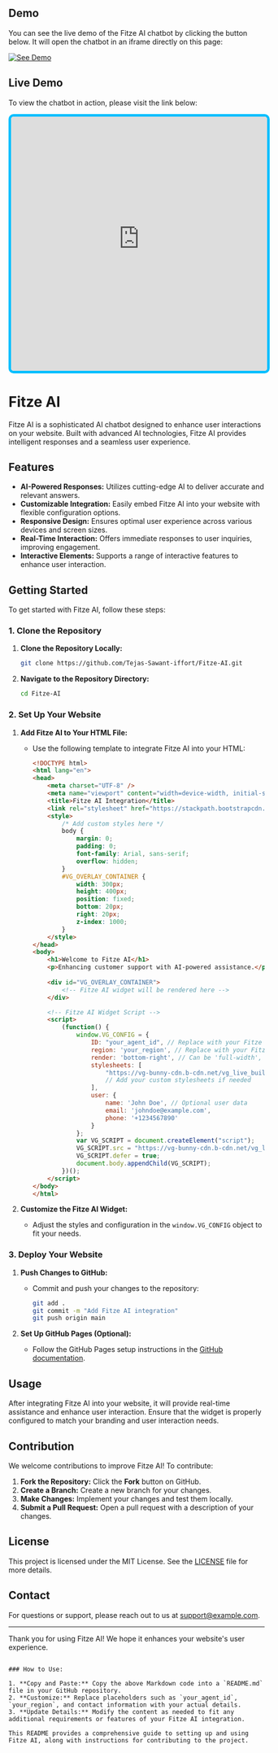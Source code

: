 ## Demo

You can see the live demo of the Fitze AI chatbot by clicking the button below. It will open the chatbot in an iframe directly on this page:

[![See Demo](https://img.shields.io/badge/See_Demo-Click_here-blue)](https://tejas-sawant-iffort.github.io/Fitze-AI/)

## Live Demo




To view the chatbot in action, please visit the link below:

 <iframe
    src="https://tejas-sawant-iffort.github.io/Fitze-AI/"
    style="width: 100%; height: 500px; border: 5px solid #00bfff; border-radius: 10px;"
    frameborder="0">
 </iframe> 
 
# Fitze AI

Fitze AI is a sophisticated AI chatbot designed to enhance user interactions on your website. Built with advanced AI technologies, Fitze AI provides intelligent responses and a seamless user experience.

## Features

- **AI-Powered Responses:** Utilizes cutting-edge AI to deliver accurate and relevant answers.
- **Customizable Integration:** Easily embed Fitze AI into your website with flexible configuration options.
- **Responsive Design:** Ensures optimal user experience across various devices and screen sizes.
- **Real-Time Interaction:** Offers immediate responses to user inquiries, improving engagement.
- **Interactive Elements:** Supports a range of interactive features to enhance user interaction.

## Getting Started

To get started with Fitze AI, follow these steps:

### 1. Clone the Repository

1. **Clone the Repository Locally:**
   ```bash
   git clone https://github.com/Tejas-Sawant-iffort/Fitze-AI.git
   ```
2. **Navigate to the Repository Directory:**
   ```bash
   cd Fitze-AI
   ```

### 2. Set Up Your Website

1. **Add Fitze AI to Your HTML File:**
   - Use the following template to integrate Fitze AI into your HTML:
     ```html
     <!DOCTYPE html>
     <html lang="en">
     <head>
         <meta charset="UTF-8" />
         <meta name="viewport" content="width=device-width, initial-scale=1.0" />
         <title>Fitze AI Integration</title>
         <link rel="stylesheet" href="https://stackpath.bootstrapcdn.com/bootstrap/4.5.2/css/bootstrap.min.css">
         <style>
             /* Add custom styles here */
             body {
                 margin: 0;
                 padding: 0;
                 font-family: Arial, sans-serif;
                 overflow: hidden;
             }
             #VG_OVERLAY_CONTAINER {
                 width: 300px;
                 height: 400px;
                 position: fixed;
                 bottom: 20px;
                 right: 20px;
                 z-index: 1000;
             }
         </style>
     </head>
     <body>
         <h1>Welcome to Fitze AI</h1>
         <p>Enhancing customer support with AI-powered assistance.</p>
         
         <div id="VG_OVERLAY_CONTAINER">
             <!-- Fitze AI widget will be rendered here -->
         </div>

         <!-- Fitze AI Widget Script -->
         <script>
             (function() {
                 window.VG_CONFIG = {
                     ID: "your_agent_id", // Replace with your Fitze AI agent ID
                     region: 'your_region', // Replace with your Fitze AI account region
                     render: 'bottom-right', // Can be 'full-width', 'bottom-left', or 'bottom-right'
                     stylesheets: [
                         "https://vg-bunny-cdn.b-cdn.net/vg_live_build/styles.css",
                         // Add your custom stylesheets if needed
                     ],
                     user: {
                         name: 'John Doe', // Optional user data
                         email: 'johndoe@example.com',
                         phone: '+1234567890'
                     }
                 };
                 var VG_SCRIPT = document.createElement("script");
                 VG_SCRIPT.src = "https://vg-bunny-cdn.b-cdn.net/vg_live_build/vg_bundle.js";
                 VG_SCRIPT.defer = true;
                 document.body.appendChild(VG_SCRIPT);
             })();
         </script>
     </body>
     </html>
     ```

2. **Customize the Fitze AI Widget:**
   - Adjust the styles and configuration in the `window.VG_CONFIG` object to fit your needs.

### 3. Deploy Your Website

1. **Push Changes to GitHub:**
   - Commit and push your changes to the repository:
     ```bash
     git add .
     git commit -m "Add Fitze AI integration"
     git push origin main
     ```

2. **Set Up GitHub Pages (Optional):**
   - Follow the GitHub Pages setup instructions in the [GitHub documentation](https://docs.github.com/en/pages/getting-started-with-github-pages).

## Usage

After integrating Fitze AI into your website, it will provide real-time assistance and enhance user interaction. Ensure that the widget is properly configured to match your branding and user interaction needs.

## Contribution

We welcome contributions to improve Fitze AI! To contribute:

1. **Fork the Repository:** Click the **Fork** button on GitHub.
2. **Create a Branch:** Create a new branch for your changes.
3. **Make Changes:** Implement your changes and test them locally.
4. **Submit a Pull Request:** Open a pull request with a description of your changes.

## License

This project is licensed under the MIT License. See the [LICENSE](LICENSE) file for more details.

## Contact

For questions or support, please reach out to us at [support@example.com](mailto:support@example.com).

---

Thank you for using Fitze AI! We hope it enhances your website's user experience.
```

### How to Use:

1. **Copy and Paste:** Copy the above Markdown code into a `README.md` file in your GitHub repository.
2. **Customize:** Replace placeholders such as `your_agent_id`, `your_region`, and contact information with your actual details.
3. **Update Details:** Modify the content as needed to fit any additional requirements or features of your Fitze AI integration.

This README provides a comprehensive guide to setting up and using Fitze AI, along with instructions for contributing to the project.
